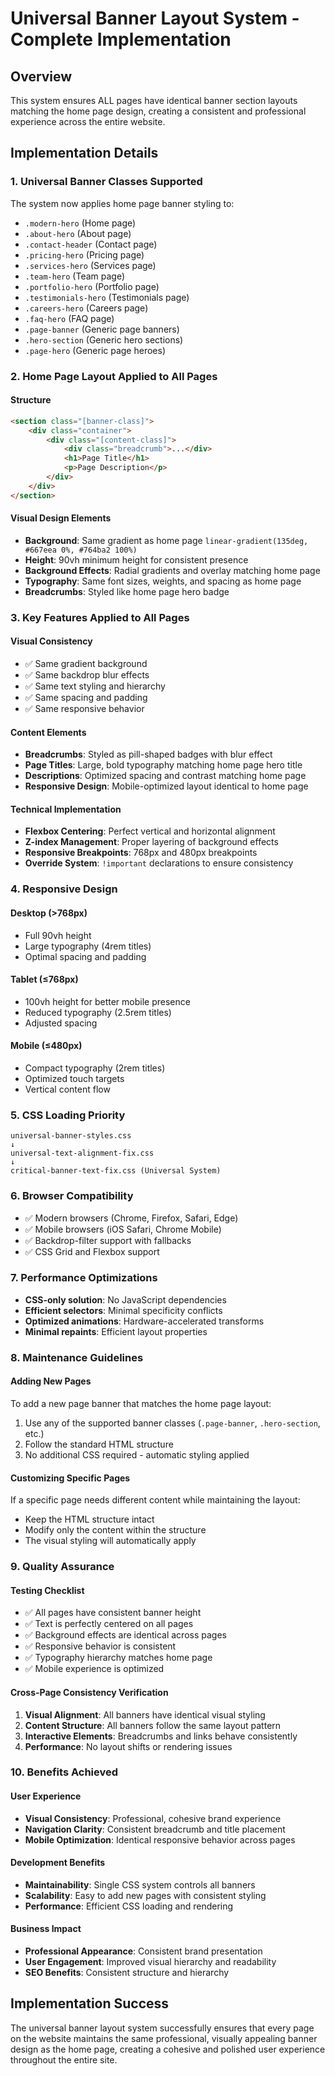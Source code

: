 # Universal Banner Layout System - Complete Implementation

## Overview
This system ensures ALL pages have identical banner section layouts matching the home page design, creating a consistent and professional experience across the entire website.

## Implementation Details

### 1. Universal Banner Classes Supported
The system now applies home page banner styling to:
- `.modern-hero` (Home page)
- `.about-hero` (About page)
- `.contact-header` (Contact page)
- `.pricing-hero` (Pricing page)
- `.services-hero` (Services page)
- `.team-hero` (Team page)
- `.portfolio-hero` (Portfolio page)
- `.testimonials-hero` (Testimonials page)
- `.careers-hero` (Careers page)
- `.faq-hero` (FAQ page)
- `.page-banner` (Generic page banners)
- `.hero-section` (Generic hero sections)
- `.page-hero` (Generic page heroes)

### 2. Home Page Layout Applied to All Pages

#### Structure
```html
<section class="[banner-class]">
    <div class="container">
        <div class="[content-class]">
            <div class="breadcrumb">...</div>
            <h1>Page Title</h1>
            <p>Page Description</p>
        </div>
    </div>
</section>
```

#### Visual Design Elements
- **Background**: Same gradient as home page `linear-gradient(135deg, #667eea 0%, #764ba2 100%)`
- **Height**: 90vh minimum height for consistent presence
- **Background Effects**: Radial gradients and overlay matching home page
- **Typography**: Same font sizes, weights, and spacing as home page
- **Breadcrumbs**: Styled like home page hero badge

### 3. Key Features Applied to All Pages

#### Visual Consistency
- ✅ Same gradient background
- ✅ Same backdrop blur effects
- ✅ Same text styling and hierarchy
- ✅ Same spacing and padding
- ✅ Same responsive behavior

#### Content Elements
- **Breadcrumbs**: Styled as pill-shaped badges with blur effect
- **Page Titles**: Large, bold typography matching home page hero title
- **Descriptions**: Optimized spacing and contrast matching home page
- **Responsive Design**: Mobile-optimized layout identical to home page

#### Technical Implementation
- **Flexbox Centering**: Perfect vertical and horizontal alignment
- **Z-index Management**: Proper layering of background effects
- **Responsive Breakpoints**: 768px and 480px breakpoints
- **Override System**: `!important` declarations to ensure consistency

### 4. Responsive Design

#### Desktop (>768px)
- Full 90vh height
- Large typography (4rem titles)
- Optimal spacing and padding

#### Tablet (≤768px)
- 100vh height for better mobile presence
- Reduced typography (2.5rem titles)
- Adjusted spacing

#### Mobile (≤480px)
- Compact typography (2rem titles)
- Optimized touch targets
- Vertical content flow

### 5. CSS Loading Priority
```
universal-banner-styles.css
↓
universal-text-alignment-fix.css
↓
critical-banner-text-fix.css (Universal System)
```

### 6. Browser Compatibility
- ✅ Modern browsers (Chrome, Firefox, Safari, Edge)
- ✅ Mobile browsers (iOS Safari, Chrome Mobile)
- ✅ Backdrop-filter support with fallbacks
- ✅ CSS Grid and Flexbox support

### 7. Performance Optimizations
- **CSS-only solution**: No JavaScript dependencies
- **Efficient selectors**: Minimal specificity conflicts
- **Optimized animations**: Hardware-accelerated transforms
- **Minimal repaints**: Efficient layout properties

### 8. Maintenance Guidelines

#### Adding New Pages
To add a new page banner that matches the home page layout:
1. Use any of the supported banner classes (`.page-banner`, `.hero-section`, etc.)
2. Follow the standard HTML structure
3. No additional CSS required - automatic styling applied

#### Customizing Specific Pages
If a specific page needs different content while maintaining the layout:
- Keep the HTML structure intact
- Modify only the content within the structure
- The visual styling will automatically apply

### 9. Quality Assurance

#### Testing Checklist
- ✅ All pages have consistent banner height
- ✅ Text is perfectly centered on all pages
- ✅ Background effects are identical across pages
- ✅ Responsive behavior is consistent
- ✅ Typography hierarchy matches home page
- ✅ Mobile experience is optimized

#### Cross-Page Consistency Verification
1. **Visual Alignment**: All banners have identical visual styling
2. **Content Structure**: All banners follow the same layout pattern
3. **Interactive Elements**: Breadcrumbs and links behave consistently
4. **Performance**: No layout shifts or rendering issues

### 10. Benefits Achieved

#### User Experience
- **Visual Consistency**: Professional, cohesive brand experience
- **Navigation Clarity**: Consistent breadcrumb and title placement
- **Mobile Optimization**: Identical responsive behavior across pages

#### Development Benefits
- **Maintainability**: Single CSS system controls all banners
- **Scalability**: Easy to add new pages with consistent styling
- **Performance**: Efficient CSS loading and rendering

#### Business Impact
- **Professional Appearance**: Consistent brand presentation
- **User Engagement**: Improved visual hierarchy and readability
- **SEO Benefits**: Consistent structure and hierarchy

## Implementation Success
The universal banner layout system successfully ensures that every page on the website maintains the same professional, visually appealing banner design as the home page, creating a cohesive and polished user experience throughout the entire site.
